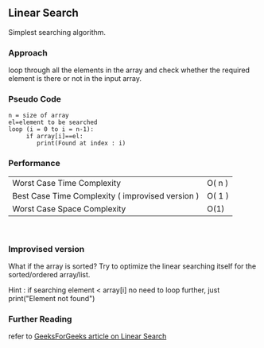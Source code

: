 ## Linear Search

Simplest searching algorithm.

### Approach

loop through all the elements in the array and check whether the required element is there or not in the input array.

### Pseudo Code

```
n = size of array
el=element to be searched
loop (i = 0 to i = n-1):
     if array[i]==el:
        print(Found at index : i)
```

### Performance

<table style="width:100%">
  <tr>
    <td>Worst Case Time Complexity</td>
    <td>O( n )</td>
  </tr>
  <tr>
    <td>Best Case Time Complexity ( improvised version )</td>
    <td>O( 1 )</td>

  </tr>
  <tr>
    <td>Worst Case Space Complexity </td>
    <td>O(1)</td>

  </tr>
</table>
</br>

### Improvised version

What if the array is sorted?
Try to optimize the linear searching itself for the sorted/ordered array/list.

Hint : if searching element < array[i] no need to loop further, just print("Element not found")

### Further Reading

refer to [GeeksForGeeks article on Linear Search](https://www.geeksforgeeks.org/linear-search/)

